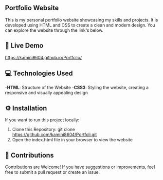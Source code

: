 ## Portfolio Website
This is my personal portfolio website showcasing my skills and projects. It is developed using HTML and CSS to create a clean and modern design. You can explore the website through the link's below.

## 🚀 Live Demo
https://kamini8604.github.io/Portfolio/

## 💻 Technologies Used
-**HTML**: Structure of the Website
-**CSS3**: Styling the website, creating a responsive and visually appealing design

## ⚙️ Installation
If you want to run this project locally:
1. Clone this Repository:
   git clone https://github.com/kamini8604/Portfoli.git
2. Open the index.html file in your browser to view the website

## 🙌 Contributions
Contributions are Welcome! If you have suggestions or improvements, feel free to submit a pull request or create an issue.
